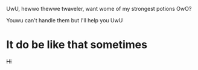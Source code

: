 UwU, hewwo thewwe twaveler, want wome of my strongest potions OwO?

Youwu can't handle them but I'll help you UwU
# It do be like that sometimes
~~Hi~~ 